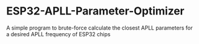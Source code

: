# ESP32-APLL-Parameter-Optimizer
A simple program to brute-force calculate the closest APLL parameters for a desired APLL frequency of ESP32 chips
